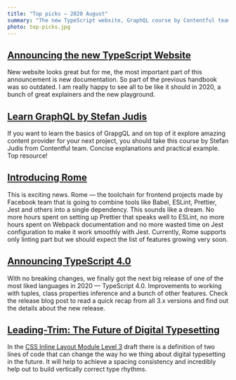 ```yaml
---
title: "Top picks — 2020 August"
summary: "The new TypeScript website, GraphQL course by Contentful team, Rome is coming, CSS leading-trim and more…"
photo: top-picks.jpg
---
```


## [Announcing the new TypeScript Website](https://devblogs.microsoft.com/typescript/announcing-the-new-typescript-website/)

New website looks great but for me, the most important part of this announcement is new documentation. So part of the previous handbook was so outdated. I am really happy to see all to be like it should in 2020, a bunch of great explainers and the new playground.

## [Learn GraphQL by Stefan Judis](https://www.contentful.com/developers/videos/learn-graphql/)

If you want to learn the basics of GrapgQL and on top of it explore amazing content provider for your next project, you should take this course by Stefan Judis from Contentful team. Concise explanations and practical example. Top resource!

## [Introducing Rome](https://romefrontend.dev/blog/2020/08/08/introducing-rome.html)

This is exciting news. Rome — the toolchain for frontend projects made by Facebook team that is going to combine tools like Babel, ESLint, Prettier, Jest and others into a single dependency. This sounds like a dream. No more hours spent on setting up Prettier that speaks well to ESLint, no more hours spent on Webpack documentation and no more wasted time on Jest configuration to make it work smoothly with Jest. Currently, Rome supports only linting part but we should expect the list of features growing very soon.

## [Announcing TypeScript 4.0](https://devblogs.microsoft.com/typescript/announcing-typescript-4-0/)

With no breaking changes, we finally got the next big release of one of the most liked languages in 2020 — TypeScript 4.0. Improvements to working with tuples, class properties inference and a bunch of other features. Check the release blog post to read a quick recap from all 3.x versions and find out the details about the new release.

## [Leading-Trim: The Future of Digital Typesetting](https://medium.com/microsoft-design/leading-trim-the-future-of-digital-typesetting-d082d84b202)

In the [CSS Inline Layout Module Level 3](https://www.w3.org/TR/2020/WD-css-inline-3-20200618/) draft there is a definition of two lines of code that can change the way ho we thing about digital typesetting in the future. It will help to achieve a spacing consistency and incredibly help out to build vertically correct type rhythms.
